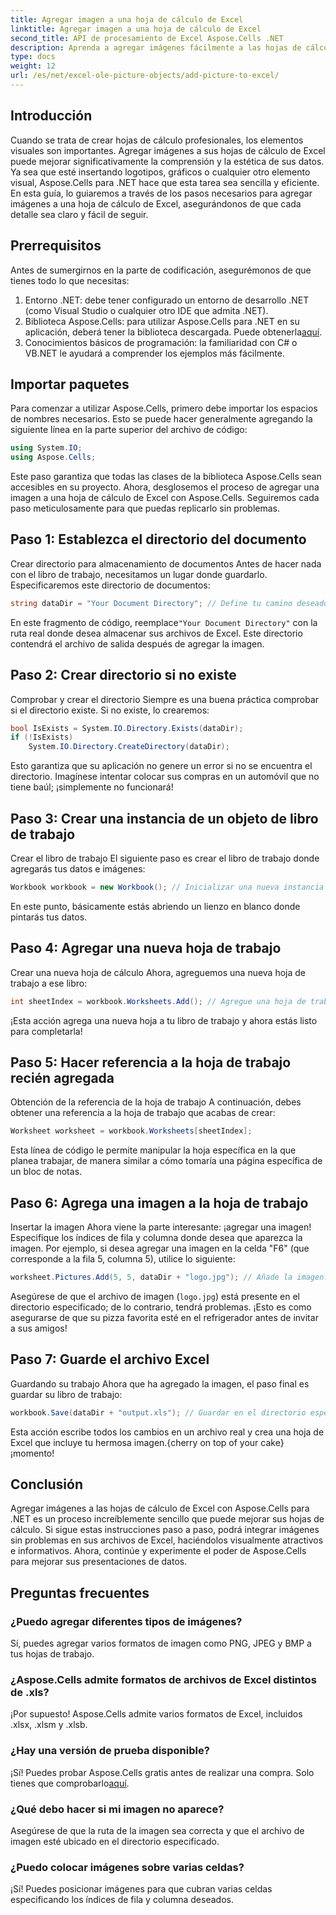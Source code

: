 ```yaml
---
title: Agregar imagen a una hoja de cálculo de Excel
linktitle: Agregar imagen a una hoja de cálculo de Excel
second_title: API de procesamiento de Excel Aspose.Cells .NET
description: Aprenda a agregar imágenes fácilmente a las hojas de cálculo de Excel con Aspose.Cells para .NET en esta completa guía paso a paso. Mejore sus hojas de cálculo.
type: docs
weight: 12
url: /es/net/excel-ole-picture-objects/add-picture-to-excel/
---
```

## Introducción
Cuando se trata de crear hojas de cálculo profesionales, los elementos visuales son importantes. Agregar imágenes a sus hojas de cálculo de Excel puede mejorar significativamente la comprensión y la estética de sus datos. Ya sea que esté insertando logotipos, gráficos o cualquier otro elemento visual, Aspose.Cells para .NET hace que esta tarea sea sencilla y eficiente. En esta guía, lo guiaremos a través de los pasos necesarios para agregar imágenes a una hoja de cálculo de Excel, asegurándonos de que cada detalle sea claro y fácil de seguir.
## Prerrequisitos
Antes de sumergirnos en la parte de codificación, asegurémonos de que tienes todo lo que necesitas:
1. Entorno .NET: debe tener configurado un entorno de desarrollo .NET (como Visual Studio o cualquier otro IDE que admita .NET).
2.  Biblioteca Aspose.Cells: para utilizar Aspose.Cells para .NET en su aplicación, deberá tener la biblioteca descargada. Puede obtenerla[aquí](https://releases.aspose.com/cells/net/).
3. Conocimientos básicos de programación: la familiaridad con C# o VB.NET le ayudará a comprender los ejemplos más fácilmente.
## Importar paquetes
Para comenzar a utilizar Aspose.Cells, primero debe importar los espacios de nombres necesarios. Esto se puede hacer generalmente agregando la siguiente línea en la parte superior del archivo de código:
```csharp
using System.IO;
using Aspose.Cells;
```
Este paso garantiza que todas las clases de la biblioteca Aspose.Cells sean accesibles en su proyecto.
Ahora, desglosemos el proceso de agregar una imagen a una hoja de cálculo de Excel con Aspose.Cells. Seguiremos cada paso meticulosamente para que puedas replicarlo sin problemas.
## Paso 1: Establezca el directorio del documento
Crear directorio para almacenamiento de documentos
Antes de hacer nada con el libro de trabajo, necesitamos un lugar donde guardarlo. Especificaremos este directorio de documentos:
```csharp
string dataDir = "Your Document Directory"; // Define tu camino deseado.
```
 En este fragmento de código, reemplace`"Your Document Directory"` con la ruta real donde desea almacenar sus archivos de Excel. Este directorio contendrá el archivo de salida después de agregar la imagen.
## Paso 2: Crear directorio si no existe
Comprobar y crear el directorio
Siempre es una buena práctica comprobar si el directorio existe. Si no existe, lo crearemos:
```csharp
bool IsExists = System.IO.Directory.Exists(dataDir);
if (!IsExists)
    System.IO.Directory.CreateDirectory(dataDir);
```
Esto garantiza que su aplicación no genere un error si no se encuentra el directorio. Imagínese intentar colocar sus compras en un automóvil que no tiene baúl; ¡simplemente no funcionará!
## Paso 3: Crear una instancia de un objeto de libro de trabajo
Crear el libro de trabajo
El siguiente paso es crear el libro de trabajo donde agregarás tus datos e imágenes:
```csharp
Workbook workbook = new Workbook(); // Inicializar una nueva instancia de libro de trabajo.
```
En este punto, básicamente estás abriendo un lienzo en blanco donde pintarás tus datos.
## Paso 4: Agregar una nueva hoja de trabajo
Crear una nueva hoja de cálculo
Ahora, agreguemos una nueva hoja de trabajo a ese libro:
```csharp
int sheetIndex = workbook.Worksheets.Add(); // Agregue una hoja de trabajo y obtenga su índice.
```
¡Esta acción agrega una nueva hoja a tu libro de trabajo y ahora estás listo para completarla!
## Paso 5: Hacer referencia a la hoja de trabajo recién agregada
Obtención de la referencia de la hoja de trabajo
A continuación, debes obtener una referencia a la hoja de trabajo que acabas de crear:
```csharp
Worksheet worksheet = workbook.Worksheets[sheetIndex];
```
Esta línea de código le permite manipular la hoja específica en la que planea trabajar, de manera similar a cómo tomaría una página específica de un bloc de notas.
## Paso 6: Agrega una imagen a la hoja de trabajo
Insertar la imagen
Ahora viene la parte interesante: ¡agregar una imagen! Especifique los índices de fila y columna donde desea que aparezca la imagen. Por ejemplo, si desea agregar una imagen en la celda "F6" (que corresponde a la fila 5, columna 5), utilice lo siguiente:
```csharp
worksheet.Pictures.Add(5, 5, dataDir + "logo.jpg"); // Añade la imagen.
```
Asegúrese de que el archivo de imagen (`logo.jpg`) está presente en el directorio especificado; de lo contrario, tendrá problemas. ¡Esto es como asegurarse de que su pizza favorita esté en el refrigerador antes de invitar a sus amigos!
## Paso 7: Guarde el archivo Excel
Guardando su trabajo
Ahora que ha agregado la imagen, el paso final es guardar su libro de trabajo:
```csharp
workbook.Save(dataDir + "output.xls"); // Guardar en el directorio especificado.
```
 Esta acción escribe todos los cambios en un archivo real y crea una hoja de Excel que incluye tu hermosa imagen.{cherry on top of your cake} ¡momento!
## Conclusión
Agregar imágenes a las hojas de cálculo de Excel con Aspose.Cells para .NET es un proceso increíblemente sencillo que puede mejorar sus hojas de cálculo. Si sigue estas instrucciones paso a paso, podrá integrar imágenes sin problemas en sus archivos de Excel, haciéndolos visualmente atractivos e informativos. Ahora, continúe y experimente el poder de Aspose.Cells para mejorar sus presentaciones de datos.
## Preguntas frecuentes
### ¿Puedo agregar diferentes tipos de imágenes?
Sí, puedes agregar varios formatos de imagen como PNG, JPEG y BMP a tus hojas de trabajo.
### ¿Aspose.Cells admite formatos de archivos de Excel distintos de .xls?
¡Por supuesto! Aspose.Cells admite varios formatos de Excel, incluidos .xlsx, .xlsm y .xlsb.
### ¿Hay una versión de prueba disponible?
 ¡Sí! Puedes probar Aspose.Cells gratis antes de realizar una compra. Solo tienes que comprobarlo[aquí](https://releases.aspose.com/).
### ¿Qué debo hacer si mi imagen no aparece?
Asegúrese de que la ruta de la imagen sea correcta y que el archivo de imagen esté ubicado en el directorio especificado.
### ¿Puedo colocar imágenes sobre varias celdas?
¡Sí! Puedes posicionar imágenes para que cubran varias celdas especificando los índices de fila y columna deseados.